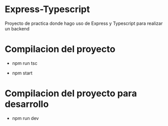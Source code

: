 # Express-Typescript
 Proyecto de practica donde hago uso de Express y Typescript para realizar un backend

# Compilacion del proyecto
 - npm run tsc
 
-  npm start

# Compilacion del proyecto para desarrollo
 - npm run dev

